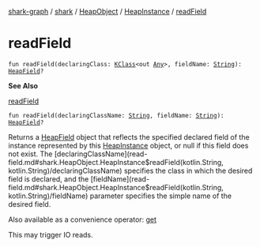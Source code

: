 [shark-graph](../../../index.md) / [shark](../../index.md) / [HeapObject](../index.md) / [HeapInstance](index.md) / [readField](./read-field.md)

# readField

`fun readField(declaringClass: `[`KClass`](https://kotlinlang.org/api/latest/jvm/stdlib/kotlin.reflect/-k-class/index.html)`<out `[`Any`](https://kotlinlang.org/api/latest/jvm/stdlib/kotlin/-any/index.html)`>, fieldName: `[`String`](https://kotlinlang.org/api/latest/jvm/stdlib/kotlin/-string/index.html)`): `[`HeapField`](../../-heap-field/index.md)`?`

**See Also**

[readField](./read-field.md)

`fun readField(declaringClassName: `[`String`](https://kotlinlang.org/api/latest/jvm/stdlib/kotlin/-string/index.html)`, fieldName: `[`String`](https://kotlinlang.org/api/latest/jvm/stdlib/kotlin/-string/index.html)`): `[`HeapField`](../../-heap-field/index.md)`?`

Returns a [HeapField](../../-heap-field/index.md) object that reflects the specified declared
field of the instance represented by this [HeapInstance](index.md) object, or null if this field does
not exist. The [declaringClassName](read-field.md#shark.HeapObject.HeapInstance$readField(kotlin.String, kotlin.String)/declaringClassName) specifies the class in which the desired field is
declared, and the [fieldName](read-field.md#shark.HeapObject.HeapInstance$readField(kotlin.String, kotlin.String)/fieldName) parameter specifies the simple name of the desired field.

Also available as a convenience operator: [get](get.md)

This may trigger IO reads.

